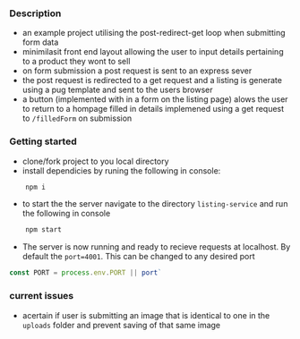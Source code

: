 ### Description ###

-   an example project utilising the post-redirect-get loop when submitting form data
-   minimilasit front end  layout allowing the user to input details pertaining to a product they wont to sell
-   on form submission a post request is sent to an     express sever 
-   the post request is redirected to a get request and a listing is generate using a pug template and sent to the users browser
- a button (implemented with in a form on the listing page) alows the user to return to a hompage filled in details implemened using a get request to `/filledForm` on submission

### Getting started ###

-   clone/fork project to you local directory
-   install dependicies by runing the following in console: 

``` javascript 
    npm i 
```
-   to start the the server navigate to the directory `listing-service` and run the following in console

``` javascript 
    npm start
``` 
-   The server is now running and ready to recieve requests at localhost. By default the `port=4001`. This can be changed to any desired port

``` javascript
const PORT = process.env.PORT || port`
```

### current issues ###

-   acertain if user is submitting an image that is identical to one in the `uploads` folder and prevent saving of that same image

